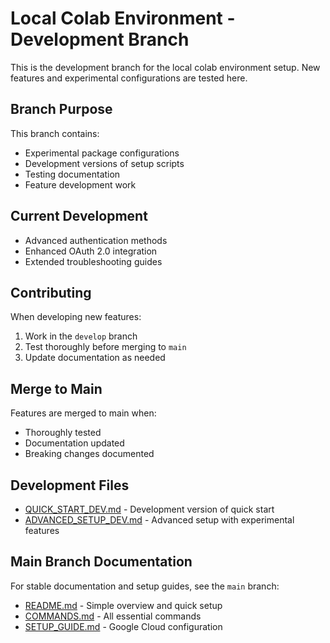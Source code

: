 # Local Colab Environment - Development Branch

This is the development branch for the local colab environment setup. New features and experimental configurations are tested here.

## Branch Purpose

This branch contains:
- Experimental package configurations
- Development versions of setup scripts
- Testing documentation
- Feature development work

## Current Development

- Advanced authentication methods
- Enhanced OAuth 2.0 integration
- Extended troubleshooting guides

## Contributing

When developing new features:
1. Work in the `develop` branch
2. Test thoroughly before merging to `main`
3. Update documentation as needed

## Merge to Main

Features are merged to main when:
- Thoroughly tested
- Documentation updated
- Breaking changes documented

## Development Files

- [QUICK_START_DEV.md](./QUICK_START_DEV.md) - Development version of quick start
- [ADVANCED_SETUP_DEV.md](./ADVANCED_SETUP_DEV.md) - Advanced setup with experimental features

## Main Branch Documentation

For stable documentation and setup guides, see the `main` branch:
- [README.md](../main/README.md) - Simple overview and quick setup
- [COMMANDS.md](../main/COMMANDS.md) - All essential commands  
- [SETUP_GUIDE.md](../main/SETUP_GUIDE.md) - Google Cloud configuration
